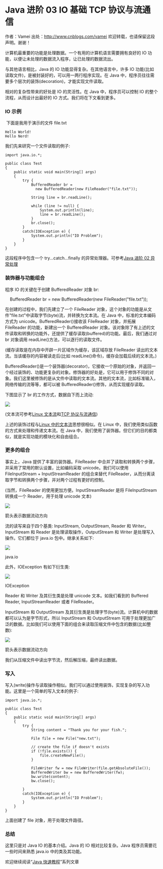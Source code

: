 # Java 进阶 03 IO 基础 TCP 协议与流通信

作者：Vamei 出处：http://www.cnblogs.com/vamei 欢迎转载，也请保留这段声明。谢谢！

计算机最重要的功能是处理数据。一个有用的计算机语言需要拥有良好的 IO 功能，以便让未处理的数据流入程序，让已处理的数据流出。

与其他语言相比，Java 的 IO 功能显得复杂。在其他语言中，许多 IO 功能(比如读取文件)，是被封装好的，可以用一两行程序实现。在 Java 中，程序员往往需要多个层次的装饰(decoration)，才能实现文件读取。

相对的复杂性带来的好处是 IO 的灵活性。在 Java 中，程序员可以控制 IO 的整个流程，从而设计出最好的 IO 方式。我们将在下文看到更多。

### IO 示例

 下面是我用于演示的文件 file.txt

```
Hello World!
Hello Nerd!
```

我们先来研究一个文件读取的例子:

```
import java.io.*;

public class Test
{
    public static void main(String[] args)
    {
        try {
            BufferedReader br =
              new BufferedReader(new FileReader("file.txt")); 

            String line = br.readLine();

            while (line != null) {
                System.out.println(line);
                line = br.readLine();
            }
            br.close();
        }
        catch(IOException e) {
            System.out.println("IO Problem");
        }
    }
}
```

这段程序中包含一个 try...catch...finally 的异常处理器。可参考[Java 进阶 02 异常处理](http://www.cnblogs.com/vamei/archive/2013/04/09/3000894.html)

### 装饰器与功能组合

程序 IO 的关键在于创建 BufferedReader 对象 br:

    BufferedReader br = new BufferedReader(new FileReader("file.txt"));

在创建的过程中，我们先建立了一个 FileReader 对象，这个对象的功能是从文件"file.txt"中读取字节(byte)流，并转换为文本流。在 Java 中，标准的文本编码方式为 unicode。BufferedReader()接收该 FileReader 对象，并拓展 FileReader 的功能，新建出一个 BufferedReader 对象。该对象除了有上述的文件读取和转换的功能外，还提供了缓存读取(buffered)的功能。最后，我们通过对 br 对象调用 readLine()方法，可以逐行的读取文件。

(缓存读取是在内存中开辟一片区域作为缓存，该区域存放 FileReader 读出的文本流。当该缓存的内容被读走后(比如 readLine()命令)，缓存会加载后续的文本流。)

BufferedReader()是一个装饰器(decorator)，它接收一个原始的对象，并返回一个经过装饰的、功能更复杂的对象。修饰器的好处是，它可以用于修饰不同的对象。我们这里被修饰的是从文件中读取的文本流。其他的文本流，比如标准输入，网络传输的流等等，都可以被 BufferedReader()修饰，从而实现缓存读取。

下图显示了 br 的工作方式，数据自下而上流动:

![](img/406a875bc037659a005ef83c4f65063c.jpg)

(文本流可参考[Linux 文本流](http://www.cnblogs.com/vamei/archive/2012/09/14/2683756.html)和[TCP 协议与流通信](http://www.cnblogs.com/vamei/archive/2012/12/08/2805252.html))

上述的装饰过程与[Linux 中的文本流](http://www.cnblogs.com/vamei/archive/2012/09/14/2683756.html)思想很相似。在 Linux 中，我们使用类似函数的方式来处理和传递文本流。在 Java 中，我们使用了装饰器。但它们的目的都类似，就是实现功能的模块化和自由组合。

### 更多的组合

事实上，Java 提供了丰富的装饰器。FileReader 中合并了读取和转换两个步骤，并采用了常用的默认设置，比如编码采取 unicode。我们可以使用 FileInputStream + InputStreamReader 的组合来替代 FileReader，从而分离读取字节和转换两个步骤，并对两个过程有更好的控制。

(当然，FileReader 的使用更加方便。InputStreamReader 是将 FileInputStream 转换成一个 Reader，用于处理 unicode 文本)

![](img/c105e18857c5fbef690593bd3ad7dab1.jpg)

箭头表示数据流动方向

流的读写来自于四个基类: InputStream, OutputStream, Reader 和 Writer。InputStream 和 Reader 是处理读取操作，OutputStream 和 Writer 是处理写入操作。它们都位于 java.io 包中。继承关系如下:

![](img/d496b81373b8b06819f2f834e1ef7dee.jpg)

java.io

此外，IOException 有如下衍生类:

![](img/80d085d22c4fb80a2e8743b11f09f27b.jpg)

IOException

Reader 和 Writer 及其衍生类是处理 unicode 文本。如我们看到的 Buffered Reader, InputStreamReader 或者 FileReader。

InputStream 和 OutputStream 及其衍生类是处理字节(byte)流。计算机中的数据都可以认为是字节形式，所以 InputStream 和 OutputStream 可用于处理更加广泛的数据。比如我们可以使用下面的组合来读取压缩文件中包含的数据(比如整数):

![](img/5dfde575f7a58efde4b2b28cd663b67f.jpg)

箭头表示数据流动方向

我们从压缩文件中读出字节流，然后解压缩，最终读出数据。

### 写入

写入(write)操作与读取操作相似。我们可以通过使用装饰，实现复杂的写入功能。这里是一个简单的写入文本的例子:

```
import java.io.*;

public class Test
{
    public static void main(String[] args)
    {
        try {
            String content = "Thank you for your fish.";

            File file = new File("new.txt");

            // create the file if doesn't exists
            if (!file.exists()) {
                file.createNewFile();
            }

            FileWriter fw = new FileWriter(file.getAbsoluteFile());
            BufferedWriter bw = new BufferedWriter(fw);
            bw.write(content);
            bw.close();

        }
        catch(IOException e) {
            System.out.println("IO Problem");
        }
    }
}
```

上面创建了 file 对象，用于处理文件路径。

### 总结

这里只是对 Java IO 的基本介绍。Java 的 IO 相对比较复杂。Java 程序员需要花一些时间来熟悉 java.io 中的类及其功能。

欢迎继续阅读“[Java 快速教程](http://www.cnblogs.com/vamei/archive/2013/03/31/2991531.html)”系列文章